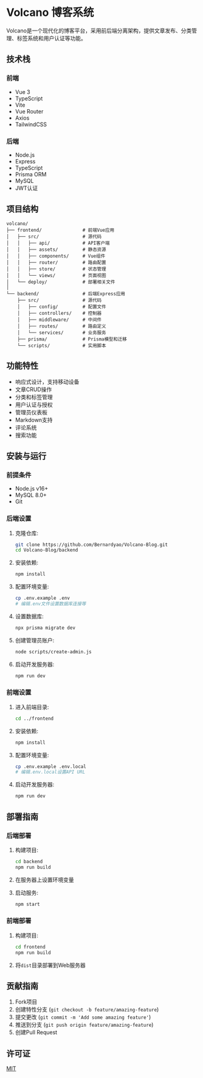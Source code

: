 # Volcano 博客系统

Volcano是一个现代化的博客平台，采用前后端分离架构，提供文章发布、分类管理、标签系统和用户认证等功能。

## 技术栈

### 前端
- Vue 3
- TypeScript
- Vite
- Vue Router
- Axios
- TailwindCSS

### 后端
- Node.js
- Express
- TypeScript
- Prisma ORM
- MySQL
- JWT认证

## 项目结构

```
volcano/
├── frontend/               # 前端Vue应用
│   ├── src/                # 源代码
│   │   ├── api/            # API客户端
│   │   ├── assets/         # 静态资源
│   │   ├── components/     # Vue组件
│   │   ├── router/         # 路由配置
│   │   ├── store/          # 状态管理
│   │   └── views/          # 页面视图
│   └── deploy/             # 部署相关文件
│
└── backend/                # 后端Express应用
    ├── src/                # 源代码
    │   ├── config/         # 配置文件
    │   ├── controllers/    # 控制器
    │   ├── middleware/     # 中间件
    │   ├── routes/         # 路由定义
    │   └── services/       # 业务服务
    ├── prisma/             # Prisma模型和迁移
    └── scripts/            # 实用脚本
```

## 功能特性

- 响应式设计，支持移动设备
- 文章CRUD操作
- 分类和标签管理
- 用户认证与授权
- 管理员仪表板
- Markdown支持
- 评论系统
- 搜索功能

## 安装与运行

### 前提条件
- Node.js v16+
- MySQL 8.0+
- Git

### 后端设置

1. 克隆仓库:
   ```bash
   git clone https://github.com/Bernardyao/Volcano-Blog.git
   cd Volcano-Blog/backend
   ```

2. 安装依赖:
   ```bash
   npm install
   ```

3. 配置环境变量:
   ```bash
   cp .env.example .env
   # 编辑.env文件设置数据库连接等
   ```

4. 设置数据库:
   ```bash
   npx prisma migrate dev
   ```

5. 创建管理员账户:
   ```bash
   node scripts/create-admin.js
   ```

6. 启动开发服务器:
   ```bash
   npm run dev
   ```

### 前端设置

1. 进入前端目录:
   ```bash
   cd ../frontend
   ```

2. 安装依赖:
   ```bash
   npm install
   ```

3. 配置环境变量:
   ```bash
   cp .env.example .env.local
   # 编辑.env.local设置API URL
   ```

4. 启动开发服务器:
   ```bash
   npm run dev
   ```

## 部署指南

### 后端部署
1. 构建项目:
   ```bash
   cd backend
   npm run build
   ```

2. 在服务器上设置环境变量

3. 启动服务:
   ```bash
   npm start
   ```

### 前端部署
1. 构建项目:
   ```bash
   cd frontend
   npm run build
   ```

2. 将`dist`目录部署到Web服务器

## 贡献指南

1. Fork项目
2. 创建特性分支 (`git checkout -b feature/amazing-feature`)
3. 提交更改 (`git commit -m 'Add some amazing feature'`)
4. 推送到分支 (`git push origin feature/amazing-feature`)
5. 创建Pull Request

## 许可证

[MIT](LICENSE)
